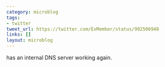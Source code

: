 ```yaml
---
category: microblog
tags:
- twitter
tweet_url: https://twitter.com/ExMember/status/992506948
links: []
layout: microblog
---
```

has an internal DNS server working again.
